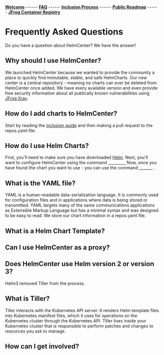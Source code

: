 [__Welcome__](index.md) ------ 
[__FAQ__](faq.md) ------ 
[__Inclusion Process__](inclusion.md) ------ 
[__Public Roadmap__](roadmap.md) ------ 
[__JFrog Container Registry__](jforg-cr.md)

# Frequently Asked Questions
Do you have a question about HelmCenter? We have the answer!

## Why should I use HelmCenter?
We launched HelmCenter because we wanted to provide the community a place to quickly find immutable, stable, and safe HelmCharts. Our new center is a central repository - meaning no charts can ever be deleted from HelmCenter once added. We have every available version and even provide free security information about all publically known vulnerabilities using [JFrog Xray](#).

## How do I add charts to HelmCenter?
Start by reading the [inclusion guide](#) and then making a pull request to the repos.yaml file. 

## How do I use Helm Charts?
First, you'll need to make sure you have downloaded [Helm](#).
Next, you'll want to configure HelmCenter using the command _________
Now, once you have found the chart you want to use - you can use the command _______ .

## What is the YAML file?
YAML is a human-readable data-serialization language. It is commonly used for configuration files and in applications where data is being stored or transmitted. YAML targets many of the same communications applications as Extensible Markup Language but has a minimal syntax and was designed to be easy to read. We store our chart information in a repos.yaml file. 

## What is a Helm Chart Template?

## Can I use HelmCenter as a proxy?

## Does HelmCenter use Helm version 2 or version 3?
Helm3 removed Tiller from the process.

## What is Tiller?
Tiller interacts with the Kubernetes API server. It renders Helm template files into Kubernetes manifest files, which it uses for operations on the Kubernetes cluster through the Kubernetes API. Tiller lives inside your Kubernetes cluster that is responsible to perform patches and changes to resources you ask to manage.

## How can I get involved?
